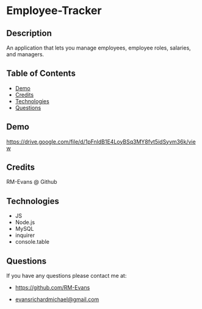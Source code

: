 # Employee-Tracker

## Description

An application that lets you manage employees, employee roles, salaries, and managers.

## Table of Contents

- [Demo](#demo)
- [Credits](#credits)
- [Technologies](#technologies)
- [Questions](#questions)

## Demo

https://drive.google.com/file/d/1pFnldB1E4LoyBSq3MY8fvt5idSyvm36k/view

## Credits

RM-Evans @ Github

## Technologies

- JS
- Node.js
- MySQL
- inquirer
- console.table

## Questions

If you have any questions please contact me at:

- https://github.com/RM-Evans

- evansrichardmichael@gmail.com
